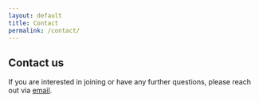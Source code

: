 ```yaml
---
layout: default
title: Contact
permalink: /contact/
---
```


## Contact us

If you are interested in joining or have any further questions, please reach out via
[email](mailto:laura.iacovissi@uni-tuebingen.de?subject=Interested%20in%20joining%20TAPPA).
